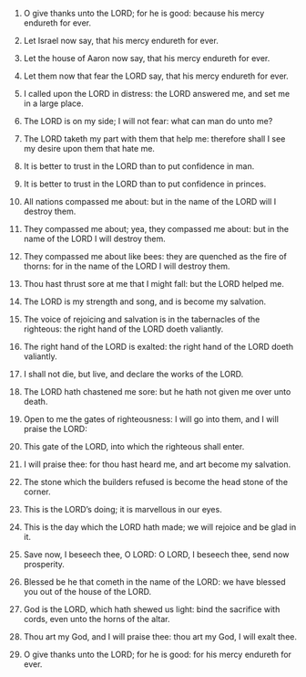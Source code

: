 1. O give thanks unto the LORD; for he is good: because his mercy
endureth for ever.

2. Let Israel now say, that his mercy endureth for ever.

3. Let the house of Aaron now say, that his mercy endureth for
ever.

4. Let them now that fear the LORD say, that his mercy endureth for
ever.

5. I called upon the LORD in distress: the LORD answered me, and
set me in a large place.

6. The LORD is on my side; I will not fear: what can man do unto
me?

7. The LORD taketh my part with them that help me: therefore shall
I see my desire upon them that hate me.

8. It is better to trust in the LORD than to put confidence in man.

9. It is better to trust in the LORD than to put confidence in
princes.

10. All nations compassed me about: but in the name of the LORD
will I destroy them.

11. They compassed me about; yea, they compassed me about: but in
the name of the LORD I will destroy them.

12. They compassed me about like bees: they are quenched as the
fire of thorns: for in the name of the LORD I will destroy them.

13. Thou hast thrust sore at me that I might fall: but the LORD
helped me.

14. The LORD is my strength and song, and is become my salvation.

15. The voice of rejoicing and salvation is in the tabernacles of
the righteous: the right hand of the LORD doeth valiantly.

16. The right hand of the LORD is exalted: the right hand of the
LORD doeth valiantly.

17. I shall not die, but live, and declare the works of the LORD.

18. The LORD hath chastened me sore: but he hath not given me over
unto death.

19. Open to me the gates of righteousness: I will go into them, and
I will praise the LORD:

20. This gate of the LORD, into which the righteous shall enter.

21. I will praise thee: for thou hast heard me, and art become my
salvation.

22. The stone which the builders refused is become the head stone
of the corner.

23. This is the LORD’s doing; it is marvellous in our eyes.

24. This is the day which the LORD hath made; we will rejoice and
be glad in it.

25. Save now, I beseech thee, O LORD: O LORD, I beseech thee, send
now prosperity.

26. Blessed be he that cometh in the name of the LORD: we have
blessed you out of the house of the LORD.

27. God is the LORD, which hath shewed us light: bind the sacrifice
with cords, even unto the horns of the altar.

28. Thou art my God, and I will praise thee: thou art my God, I
will exalt thee.

29. O give thanks unto the LORD; for he is good: for his mercy
endureth for ever.